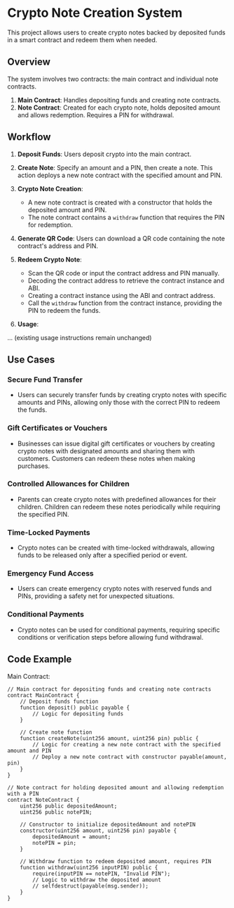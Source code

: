 # Crypto Note Creation System

This project allows users to create crypto notes backed by deposited funds in a smart contract and redeem them when needed.

## Overview

The system involves two contracts: the main contract and individual note contracts.

1. **Main Contract**: Handles depositing funds and creating note contracts.
2. **Note Contract**: Created for each crypto note, holds deposited amount and allows redemption. Requires a PIN for withdrawal.

## Workflow

1. **Deposit Funds**: Users deposit crypto into the main contract.
2. **Create Note**: Specify an amount and a PIN, then create a note. This action deploys a new note contract with the specified amount and PIN.
3. **Crypto Note Creation**: 

    - A new note contract is created with a constructor that holds the deposited amount and PIN.
    - The note contract contains a `withdraw` function that requires the PIN for redemption.

4. **Generate QR Code**: Users can download a QR code containing the note contract's address and PIN.
5. **Redeem Crypto Note**: 

    - Scan the QR code or input the contract address and PIN manually.
    - Decoding the contract address to retrieve the contract instance and ABI.
    - Creating a contract instance using the ABI and contract address.
    - Call the `withdraw` function from the contract instance, providing the PIN to redeem the funds.

6. **Usage**:

... (existing usage instructions remain unchanged)

## Use Cases

### Secure Fund Transfer
- Users can securely transfer funds by creating crypto notes with specific amounts and PINs, allowing only those with the correct PIN to redeem the funds.

### Gift Certificates or Vouchers
- Businesses can issue digital gift certificates or vouchers by creating crypto notes with designated amounts and sharing them with customers. Customers can redeem these notes when making purchases.

### Controlled Allowances for Children
- Parents can create crypto notes with predefined allowances for their children. Children can redeem these notes periodically while requiring the specified PIN.

### Time-Locked Payments
- Crypto notes can be created with time-locked withdrawals, allowing funds to be released only after a specified period or event.

### Emergency Fund Access
- Users can create emergency crypto notes with reserved funds and PINs, providing a safety net for unexpected situations.

### Conditional Payments
- Crypto notes can be used for conditional payments, requiring specific conditions or verification steps before allowing fund withdrawal.


## Code Example

Main Contract:

```solidity
// Main contract for depositing funds and creating note contracts
contract MainContract {
    // Deposit funds function
    function deposit() public payable {
        // Logic for depositing funds
    }

    // Create note function
    function createNote(uint256 amount, uint256 pin) public {
        // Logic for creating a new note contract with the specified amount and PIN
        // Deploy a new note contract with constructor payable(amount, pin)
    }
}

// Note contract for holding deposited amount and allowing redemption with a PIN
contract NoteContract {
    uint256 public depositedAmount;
    uint256 public notePIN;

    // Constructor to initialize depositedAmount and notePIN
    constructor(uint256 amount, uint256 pin) payable {
        depositedAmount = amount;
        notePIN = pin;
    }

    // Withdraw function to redeem deposited amount, requires PIN
    function withdraw(uint256 inputPIN) public {
        require(inputPIN == notePIN, "Invalid PIN");
        // Logic to withdraw the deposited amount
        // selfdestruct(payable(msg.sender));
    }
}
